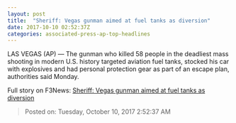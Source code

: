 ```yaml
---
layout: post
title:  "Sheriff: Vegas gunman aimed at fuel tanks as diversion"
date: 2017-10-10 02:52:37Z
categories: associated-press-ap-top-headlines
---
```


LAS VEGAS (AP) — The gunman who killed 58 people in the deadliest mass shooting in modern U.S. history targeted aviation fuel tanks, stocked his car with explosives and had personal protection gear as part of an escape plan, authorities said Monday.


Full story on F3News: [Sheriff: Vegas gunman aimed at fuel tanks as diversion](http://www.f3nws.com/n/2ajzrC)

> Posted on: Tuesday, October 10, 2017 2:52:37 AM
